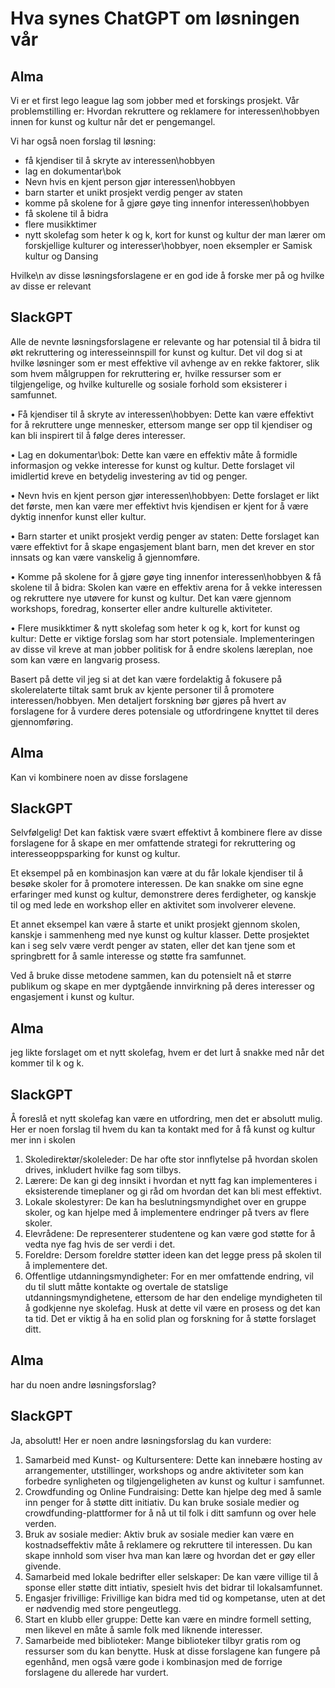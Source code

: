 # Hva synes ChatGPT om løsningen vår
## Alma
Vi er et first lego league lag som jobber med et forskings prosjekt. Vår problemstilling er: Hvordan rekruttere og reklamere for interessen\hobbyen innen for kunst og kultur når det er pengemangel.

Vi har også noen forslag til løsning:
- få kjendiser til å skryte av interessen\hobbyen
- lag en dokumentar\bok
- Nevn hvis en kjent person gjør interessen\hobbyen
- barn starter et unikt prosjekt verdig penger av staten
- komme på skolene for å gjøre gøye ting innenfor interessen\hobbyen
- få skolene til å bidra
- flere musikktimer
- nytt skolefag som heter k og k, kort for kunst og kultur der man lærer om forskjellige kulturer og interesser\hobbyer, noen eksempler er Samisk kultur og Dansing

Hvilke\n av disse løsningsforslagene er en god ide å forske mer på og hvilke av disse er relevant

## SlackGPT
Alle de nevnte løsningsforslagene er relevante og har potensial til å bidra til økt rekruttering og interesseinnspill for kunst og kultur. Det vil dog si at hvilke løsninger som er mest effektive vil avhenge av en rekke faktorer, slik som hvem målgruppen for rekruttering er, hvilke ressurser som er tilgjengelige, og hvilke kulturelle og sosiale forhold som eksisterer i samfunnet.

• Få kjendiser til å skryte av interessen\hobbyen: Dette kan være effektivt for å rekruttere unge mennesker, ettersom mange ser opp til kjendiser og kan bli inspirert til å følge deres interesser.

• Lag en dokumentar\bok: Dette kan være en effektiv måte å formidle informasjon og vekke interesse for kunst og kultur. Dette forslaget vil imidlertid kreve en betydelig investering av tid og penger.

• Nevn hvis en kjent person gjør interessen\hobbyen: Dette forslaget er likt det første, men kan være mer effektivt hvis kjendisen er kjent for å være dyktig innenfor kunst eller kultur.

• Barn starter et unikt prosjekt verdig penger av staten: Dette forslaget kan være effektivt for å skape engasjement blant barn, men det krever en stor innsats og kan være vanskelig å gjennomføre.

• Komme på skolene for å gjøre gøye ting innenfor interessen\hobbyen & få skolene til å bidra: Skolen kan være en effektiv arena for å vekke interessen og rekruttere nye utøvere for kunst og kultur. Det kan være gjennom workshops, foredrag, konserter eller andre kulturelle aktiviteter.

• Flere musikktimer & nytt skolefag som heter k og k, kort for kunst og kultur: Dette er viktige forslag som har stort potensiale. Implementeringen av disse vil kreve at man jobber politisk for å endre skolens læreplan, noe som kan være en langvarig prosess.

Basert på dette vil jeg si at det kan være fordelaktig å fokusere på skolerelaterte tiltak samt bruk av kjente personer til å promotere interessen/hobbyen. Men detaljert forskning bør gjøres på hvert av forslagene for å vurdere deres potensiale og utfordringene knyttet til deres gjennomføring.


## Alma
Kan vi kombinere noen av disse forslagene

## SlackGPT
Selvfølgelig! Det kan faktisk være svært effektivt å kombinere flere av disse forslagene for å skape en mer omfattende strategi for rekruttering og interesseoppsparking for kunst og kultur.

Et eksempel på en kombinasjon kan være at du får lokale kjendiser til å besøke skoler for å promotere interessen. De kan snakke om sine egne erfaringer med kunst og kultur, demonstrere deres ferdigheter, og kanskje til og med lede en workshop eller en aktivitet som involverer elevene.

Et annet eksempel kan være å starte et unikt prosjekt gjennom skolen, kanskje i sammenheng med nye kunst og kultur klasser. Dette prosjektet kan i seg selv være verdt penger av staten, eller det kan tjene som et springbrett for å samle interesse og støtte fra samfunnet.

Ved å bruke disse metodene sammen, kan du potensielt nå et større publikum og skape en mer dyptgående innvirkning på deres interesser og engasjement i kunst og kultur.


## Alma
jeg likte forslaget om et nytt skolefag, hvem er det lurt å snakke med når det kommer til k og k.

## SlackGPT

Å foreslå et nytt skolefag kan være en utfordring, men det er absolutt mulig. Her er noen forslag til hvem du kan ta kontakt med for å få kunst og kultur mer inn i skolen
1. Skoledirektør/skoleleder: De har ofte stor innflytelse på hvordan skolen drives, inkludert hvilke fag som tilbys.
2. Lærere: De kan gi deg innsikt i hvordan et nytt fag kan implementeres i eksisterende timeplaner og gi råd om hvordan det kan bli mest effektivt.
3. Lokale skolestyrer: De kan ha beslutningsmyndighet over en gruppe skoler, og kan hjelpe med å implementere endringer på tvers av flere skoler.
4. Elevrådene: De representerer studentene og kan være god støtte for å vedta nye fag hvis de ser verdi i det.
5. Foreldre: Dersom foreldre støtter ideen kan det legge press på skolen til å implementere det.
6. Offentlige utdanningsmyndigheter: For en mer omfattende endring, vil du til slutt måtte kontakte og overtale de statslige utdanningsmyndighetene, ettersom de har den endelige myndigheten til å godkjenne nye skolefag.
Husk at dette vil være en prosess og det kan ta tid. Det er viktig å ha en solid plan og forskning for å støtte forslaget ditt.

## Alma
har du noen andre løsningsforslag?

## SlackGPT
Ja, absolutt! Her er noen andre løsningsforslag du kan vurdere:
1. Samarbeid med Kunst- og Kultursentere: Dette kan innebære hosting av arrangementer, utstillinger, workshops og andre aktiviteter som kan forbedre synligheten og tilgjengeligheten av kunst og kultur i samfunnet.
2. Crowdfunding og Online Fundraising: Dette kan hjelpe deg med å samle inn penger for å støtte ditt initiativ. Du kan bruke sosiale medier og crowdfunding-plattformer for å nå ut til folk i ditt samfunn og over hele verden.
3. Bruk av sosiale medier: Aktiv bruk av sosiale medier kan være en kostnadseffektiv måte å reklamere og rekruttere til interessen. Du kan skape innhold som viser hva man kan lære og hvordan det er gøy eller givende.
4. Samarbeid med lokale bedrifter eller selskaper: De kan være villige til å sponse eller støtte ditt intiativ, spesielt hvis det bidrar til lokalsamfunnet.
5. Engasjer frivillige: Frivillige kan bidra med tid og kompetanse, uten at det er nødvendig med store pengeutlegg.
6. Start en klubb eller gruppe: Dette kan være en mindre formell setting, men likevel en måte å samle folk med liknende interesser.
7. Samarbeide med biblioteker: Mange biblioteker tilbyr gratis rom og ressurser som du kan benytte.
Husk at disse forslagene kan fungere på egenhånd, men også være gode i kombinasjon med de forrige forslagene du allerede har vurdert.